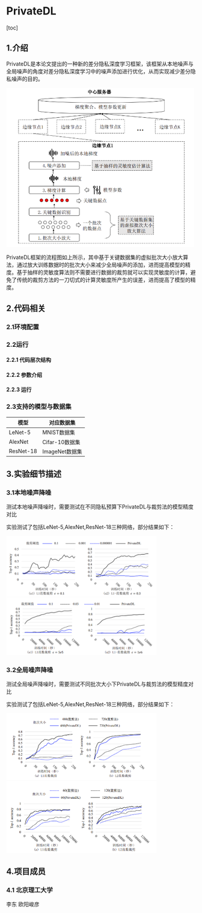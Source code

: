 # PrivateDL

[toc]

## 1.介绍

PrivateDL是本论文提出的一种新的差分隐私深度学习框架，该框架从本地噪声与全局噪声的角度对差分隐私深度学习中的噪声添加进行优化，从而实现减少差分隐私噪声的目的。

<img src="image/image-20220520134702643.png" alt="image-20220520134702643" width="500px" />

PrivateDL框架的流程图如上所示，其中基于关键数据集的虚拟批次大小放大算法，通过放大训练数据时的批次大小来减少全局噪声的添加，进而提高模型的精度。基于抽样的灵敏度算法则不需要进行数据的裁剪就可以实现灵敏度的计算，避免了传统的裁剪方法的一刀切式的计算灵敏度所产生的误差，进而提高了模型的精度。

## 2.代码相关

### 2.1环境配置

### 2.2运行

#### 2.2.1 代码层次结构

#### 2.2.2 参数介绍

#### 2.2.3 运行



### 2.3支持的模型与数据集



| 模型      | 对应数据集     |
| --------- | -------------- |
| LeNet-5   | MNIST数据集    |
| AlexNet   | Cifar-10数据集 |
| ResNet-18 | ImageNet数据集 |



## 3.实验细节描述

### 3.1本地噪声降噪

测试本地噪声降噪时，需要测试在不同隐私预算下PrivateDL与裁剪法的模型精度对比





实验测试了包括LeNet-5,AlexNet,ResNet-18三种网络，部分结果如下：



<img src="image/image-20220520141713391.png" alt="image-20220520141713391" width="400px" /> <img src="image/image-20220520141725614.png" alt="image-20220520141725614" width="400px" />


### 3.2全局噪声降噪

测试全局噪声降噪时，需要测试不同批次大小下PrivateDL与裁剪法的模型精度对比



实验测试了包括LeNet-5,AlexNet,ResNet-18三种网络，部分结果如下：

<img src="image/image-20220520142517935.png" alt="image-20220520142517935" width="400px" /> <img src="image/image-20220520142537430.png" alt="image-20220520142537430" width="400px" />



## 4.项目成员

### 4.1 北京理工大学

李东 欧阳峻彦




